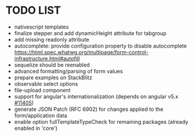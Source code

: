 # TODO LIST

* nativescript templates
* finalize stepper and add dynamicHeight attribute for tabgroup
* add missing readonly attribute
* autocomplete: provide configuration property to disable autocomplete
        https://html.spec.whatwg.org/multipage/form-control-infrastructure.html#autofill
* sequelize should be reenabled
* advanced formatting/parsing of form values
* prepare examples on StackBlitz
* observable select options
* file-upload component
* support for angular's internationalization
  (depends on angular v5.x [#11405](https://github.com/angular/angular/issues/11405))
* generate JSON Patch (RFC 6902) for changes applied to the form/application data
* enable option fullTemplateTypeCheck for remaining packages (already enabled in 'core')
